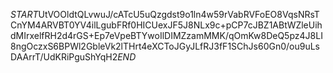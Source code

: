 $START$UtVOOldtQLvwuJ/cATcU5uQzgdst9o1ln4w59rVabRVFoEO8VqsNRsTCnYM4ARVBT0YV4ilLgubFRf0HICUexJF5J8NLx9c+pCP7cJBZ1ABtWZleUihdMIrxelfRH2d4rGS+Ep7eVpeBTYwoIlDIMZzamMMK/qOmKw8DeQ5pz4J8LI8ngOczxS6BPWl2GbleVk2lTHrt4eXCToJGyJLfRJ3fF1SChJs60Gn0/ou9uLsDAArrT/UdKRiPguShYqH2$END$